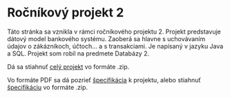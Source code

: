 # Ročníkový projekt 2
Táto stránka sa vznikla v rámci ročníkového projektu 2.
Projekt predstavuje dátový model bankového systému. Zaoberá sa hlavne s uchovávaním údajov o zákázníkoch, účtoch... a s transakciami. Je napísaný v jazyku Java a SQL. Projekt som robil na predmete Databázy 2.

Dá sa stiahnuť [celý projekt](https://github.com/muller29/Str-nka-ro-n-kov-ho-projektu-2/raw/master/db2_projekt_aplikacia-Konrad_Muller.zip) vo formáte .zip.

Vo formáte PDF sa dá pozrieť [špecifikácia](https://github.com/muller29/Str-nka-ro-n-kov-ho-projektu-2/blob/master/Zaverecna_sprava.pdf) k projektu, alebo stiahnuť [špecifikáciu](https://github.com/muller29/Str-nka-ro-n-kov-ho-projektu-2/raw/master/Zaverecna_sprava.pdf) vo formáte .zip.
